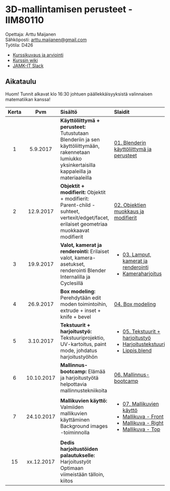 # 3D-mallintamisen perusteet - IIM80110

Opettaja: Arttu Maijanen  
Sähköposti: arttu.maijanen@gmail.com  
Työtila: D426

- [Kurssikuvaus ja arviointi](https://github.com/JAMK-IT/iim80110-3d-mallintamisen-perusteet/wiki/kurssikuvaus)
- [Kurssin wiki](https://github.com/JAMK-IT/iim80110-3d-mallintamisen-perusteet/wiki)
- [JAMK-IT Slack](https://jamk-it.slack.com)
 

## Aikataulu

Huom! Tunnit alkavat klo 16:30 johtuen päällekkäisyyksistä valinnaisen matematiikan kanssa!

| Kerta | Pvm | Sisältö | Slaidit |
|:--:|:--:|:--|:--|
|1|5.9.2017|**Käyttöliittymä + perusteet:** Tutustutaan Blenderiin ja sen käyttöliittymään, rakennetaan lumiukko yksinkertaisilla kappaleilla ja materiaaleilla | [01. Blenderin käyttöliittymä ja perusteet](https://docs.google.com/presentation/d/1TnnvM807S7216sEWjl2uZ2JjIdrDx3kMTgms1pP9AzU/edit?usp=sharing)|
|2|12.9.2017|**Objektit + modifierit:** Objektit + modifierit: Parent-child -suhteet, vertexit/edget/facet, erilaiset geometriaa muokkaavat modifierit	 | [02. Objektien muokkaus ja modifierit](https://docs.google.com/presentation/d/1ODOPYcUuFIAFE4u2nYEZkfU5GLF0suzKmPWkG17g_GE/edit?usp=sharing)|
|3|19.9.2017|**Valot, kamerat ja renderointi:** Erilaiset valot, kamera-asetukset, renderointi Blender Internalilla ja Cyclesillä | <ul><li>[03. Lamput, kamerat ja renderointi](https://docs.google.com/presentation/d/1CUzY39Q8Fof-0h4MNcNc71WyIycP6FfBj-pgA9B_HzI/edit?usp=sharing)</li><li>[Kameraharjoitus](https://drive.google.com/file/d/0B4tWHD6amWUedHRyQ0VyWWg5aGM/view?usp=sharing)</li></ul>|
|4|26.9.2017|**Box modeling:** Perehdytään edit moden toimintoihin, extrude + inset + knife + bevel | [04. Box modeling](https://docs.google.com/presentation/d/1yIvDshoCKd6-r8Ow8X9whWsx7HNxQN-HwZKDSQgKjgA/edit?usp=sharing)|
|5|3.10.2017|**Tekstuurit + harjoitustyö:** Tekstuuriprojektio, UV-kartoitus, paint mode, johdatus harjoitustyöhön | <ul><li>[05. Tekstuurit + harjoitustyö](https://drive.google.com/open?id=1MZ8BWALzoxgZk0oZGseOaO5Tkef8ftoPE9rEl1Voqdw)</li><li>[Harjoitustekstuurit](https://github.com/JAMK-IT/iim80110-3d-mallintamisen-perusteet/tree/master/tekstuurit)</li><li>[Lippis.blend](https://drive.google.com/open?id=0B4tWHD6amWUeUmowSnd2MjRtRGc)</li></ul>|
|6|10.10.2017|**Mallinnus-bootcamp:** Elämää ja harjoitustyötä helpottavia mallinnustekniikoita	 | [06. Mallinnus-bootcamp](https://docs.google.com/presentation/d/1IeiScY09_b76M-QTzUPP8-E3zoqW93zCrdRDvdzavQU/edit?usp=sharing)|
|7|24.10.2017|**Mallikuvien käyttö:** Valmiiden mallikuvien käyttäminen Background images -toiminnolla | <ul><li>[07. Mallikuvien käyttö](https://drive.google.com/open?id=1pNSERhChQenNWyBi6y9FzTZ27NuRliB5BqRxFASr518)</li><li>[Mallikuva - Front](https://drive.google.com/open?id=0B4tWHD6amWUebHFudTdlcHpLUjA)</li><li>[Mallikuva - Right](https://drive.google.com/open?id=0B4tWHD6amWUeaDZLTnZZVkl2NTg)</li><li>[Mallikuva - Top](https://drive.google.com/open?id=0B4tWHD6amWUedDYxSXhSdVdDMFE)</li></ul>|
|15|xx.12.2017|**Dedis harjoitustöiden palautukselle:** Harjoitustyöt Optimaan viimeistään tälloin, kiitos | |
